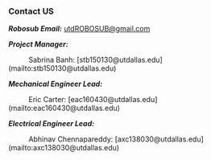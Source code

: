 ### Contact US 

**_Robosub Email:_** [utdROBOSUB@gmail.com](mailto:utdROBOSUB@gmail.com)

**_Project Manager:_** 
<p style="text-indent: 40px">
Sabrina Banh: [stb150130@utdallas.edu](mailto:stb150130@utdallas.edu)</p>

**_Mechanical Engineer Lead:_** 
<p style="text-indent: 40px">
Eric Carter: [eac160430@utdallas.edu](mailto:eac160430@utdallas.edu) </p>

**_Electrical Engineer Lead:_**  
<p style="text-indent: 40px">  
Abhinav Chennapareddy: [axc138030@utdallas.edu](mailto:axc138030@utdallas.edu) </p>






